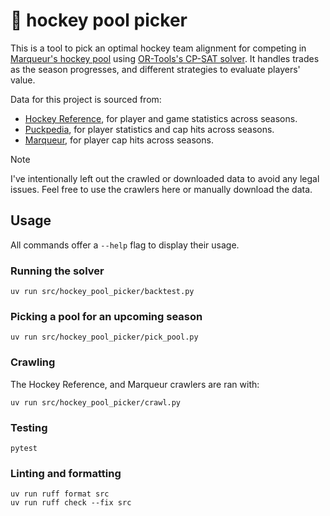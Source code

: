 # 🏒 hockey pool picker

This is a tool to pick an optimal hockey team alignment for competing in [Marqueur's hockey pool](https://www.marqueur.com/hockey/mbr/games/masterpool/index.php) using [OR-Tools's CP-SAT solver](https://developers.google.com/optimization/cp/cp_solver). It handles trades as the season progresses, and different strategies to evaluate players' value.

Data for this project is sourced from:
- [Hockey Reference](https://www.hockey-reference.com/), for player and game statistics across seasons.
- [Puckpedia](https://puckpedia.com/), for player statistics and cap hits across seasons.
- [Marqueur](https://www.marqueur.com/), for player cap hits across seasons.

> [!NOTE]
> I've intentionally left out the crawled or downloaded data to avoid any legal issues. Feel free to use the crawlers here or manually download the data.

## Usage

All commands offer a `--help` flag to display their usage.

### Running the solver

```shell
uv run src/hockey_pool_picker/backtest.py
```

### Picking a pool for an upcoming season

```shell
uv run src/hockey_pool_picker/pick_pool.py
```

### Crawling

The Hockey Reference, and Marqueur crawlers are ran with:

```shell
uv run src/hockey_pool_picker/crawl.py
```

### Testing

```shell
pytest
```

### Linting and formatting

```shell
uv run ruff format src
uv run ruff check --fix src
```